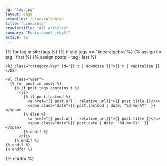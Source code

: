 ```yaml
---
bg: "tag.jpg"
layout: page
permalink: /LinearAlgebra/
title: "LinearAlg"
crawlertitle: "All articles"
summary: "Posts about jekyll"
active: la
---
```


{% for tag in site.tags %}
  {% if site.tags == "linearalgebra"%}
    {% assign t = tag | first %}
    {% assign posts = tag | last %}

    <h2 class="category-key" id="{{ t | downcase }}">{{ t | capitalize }}</h2>

    <ul class="year">
      {% for post in posts %}
        {% if post.tags contains t %}
          <li>
            {% if post.lastmod %}
              <a href="{{ post.url | relative_url}}">{{ post.title }}</a>
              <span class="date">{{ post.lastmod | date: "%d-%m-%Y"  }}</span>
            {% else %}
              <a href="{{ post.url | relative_url}}">{{ post.title }}</a>
              <span class="date">{{ post.date | date: "%d-%m-%Y"  }}</span>
            {% endif %}
          </li>
        {% endif %}
    {% endif %}
    {% endfor %}
  </ul>

{% endfor %}

